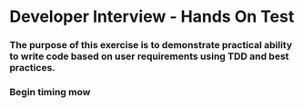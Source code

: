# Developer Interview - Hands On Test

### The purpose of this exercise is to demonstrate practical ability to write code based on user requirements using TDD and best practices.

### Begin timing mow